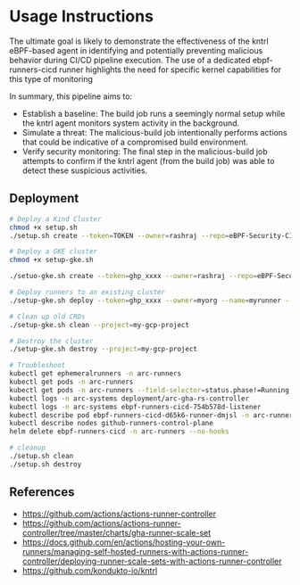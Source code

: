 # Usage Instructions

The ultimate goal is likely to demonstrate the effectiveness of the kntrl eBPF-based agent in identifying and potentially preventing malicious behavior during CI/CD pipeline execution. The use of a dedicated ebpf-runners-cicd runner highlights the need for specific kernel capabilities for this type of monitoring

In summary, this pipeline aims to:

* Establish a baseline: The build job runs a seemingly normal setup while the kntrl agent monitors system activity in the background.
* Simulate a threat: The malicious-build job intentionally performs actions that could be indicative of a compromised build environment.
* Verify security monitoring: The final step in the malicious-build job attempts to confirm if the kntrl agent (from the build job) was able to detect these suspicious activities.

## Deployment

```sh
# Deploy a Kind Cluster
chmod +x setup.sh
./setup.sh create --token=TOKEN --owner=rashraj --repo=eBPF-Security-CI-CD-Agent --name=ebpf-runners-cicd

# Deploy a GKE cluster
chmod +x setup-gke.sh

./setuo-gke.sh create --token=ghp_xxxx --owner=rashraj --repo=eBPF-Security-CI-CD-Agent --name=myrunner --project=my-gcp-project

# Deploy runners to an existing cluster
./setup-gke.sh deploy --token=ghp_xxxx --owner=myorg --name=myrunner --project=my-gcp-project

# Clean up old CRDs
./setup-gke.sh clean --project=my-gcp-project

# Destroy the cluster
./setup-gke.sh destroy --project=my-gcp-project

# Troubleshoot
kubectl get ephemeralrunners -n arc-runners
kubectl get pods -n arc-runners
kubectl get pods -n arc-runners --field-selector=status.phase!=Running
kubectl logs -n arc-systems deployment/arc-gha-rs-controller 
kubectl logs -n arc-systems ebpf-runners-cicd-754b578d-listener
kubectl describe pod ebpf-runners-cicd-d65k6-runner-dmjsl -n arc-runners
kubectl describe nodes github-runners-control-plane
helm delete ebpf-runners-cicd -n arc-runners --no-hooks

# cleanup
./setup.sh clean
./setup.sh destroy
```

## References

- https://github.com/actions/actions-runner-controller
- https://github.com/actions/actions-runner-controller/tree/master/charts/gha-runner-scale-set
- https://docs.github.com/en/actions/hosting-your-own-runners/managing-self-hosted-runners-with-actions-runner-controller/deploying-runner-scale-sets-with-actions-runner-controller
- https://github.com/kondukto-io/kntrl
